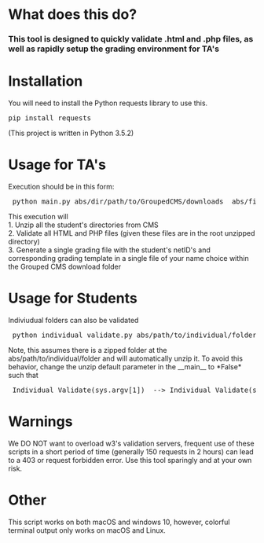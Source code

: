 
# What does this do?

<h3>
    This tool is designed to quickly validate .html and .php files, as well as rapidly setup the grading environment for TA's
</h3>

# Installation

<p>
    You will need to install the Python requests library to use this.
    <pre>pip install requests</pre>
    (This project is written in Python 3.5.2)
</p>

# Usage for TA's


<p>
    Execution should be in this form:
    <pre> python main.py abs/dir/path/to/GroupedCMS/downloads  abs/file/path/to/grading/template.md  grading_file_name.ext </pre>
    This execution will <br>
    1. Unzip all the student's directories from CMS <br>
    2. Validate all HTML and PHP files (given these files are in the root unzipped directory)<br>
    3. Generate a single grading file with the student's netID's and corresponding grading template in a single file of your name choice within the Grouped CMS download folder
</p>

# Usage for Students

<p> Indiviudual folders can also be validated
     <pre> python individual_validate.py abs/path/to/individual/folder </pre>
    Note, this assumes there is a zipped folder at the abs/path/to/individual/folder and will automatically unzip it. To avoid this behavior, change the unzip default parameter in the __main__ to *False* such that <pre> Individual_Validate(sys.argv[1])  --> Individual_Validate(sys.argv[1], unzip=False) </pre>
   
</p>


# Warnings
<p>
    We DO NOT want to overload w3's validation servers, frequent use of these scripts in a short period of time (generally 150 requests in 2 hours) can lead to a 403 or request forbidden error. Use this tool sparingly and at your own risk.

</p>

# Other
<p>
    This script works on both macOS and windows 10, however, colorful terminal output only works on macOS and Linux.
</p>

